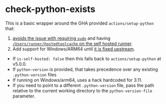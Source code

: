 # check-python-exists

This is a basic wrapper around the GHA provided `actions/setup-python` that:
1. [avoids the issue with requiring `sudo`][1] and having [`/Users/runner/hostedtoolcache` on the self hosted runner][2].
2. Add support for Windows/ARM64 until [it is fixed upstream][3].

- If `is-self-hosted: false` then this falls back to `actions/setup-python` at v5.0.0.
- If `python-version` is provided, that takes precedence over any existing `.python-version` files
- If running on Windows/arm64, uses a hack hardcoded for 3.11.
- If you need to point to a different `.python-version` file, pass the path relative to the current working directory to the `python-version-file` parameter.

[1]: https://github.com/actions/runner-images/issues/7987
[2]: https://github.com/actions/setup-python/blob/main/docs/advanced-usage.md#macos
[3]: https://github.com/actions/setup-python/issues/715
